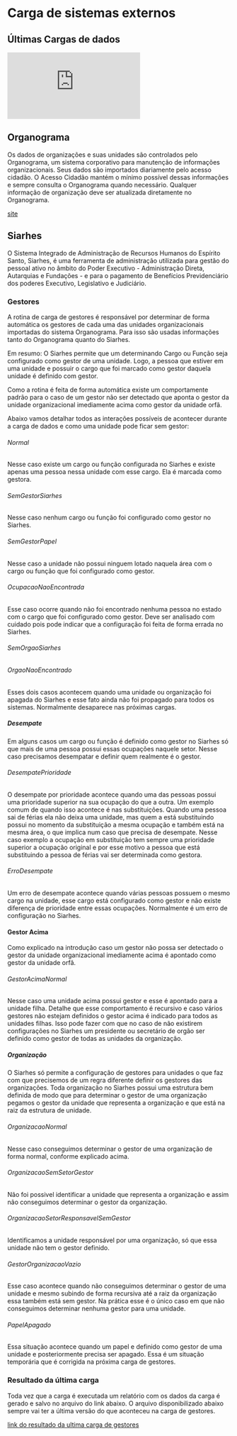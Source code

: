 # Carga de sistemas externos

## Últimas Cargas de dados

   <iframe width="300" height="150" src="https://dashboard.acessocidadao.es.gov.br/historicocarga" frameborder="0"></iframe>

## Organograma

Os dados de organizações e suas unidades são controlados pelo Organograma, um sistema corporativo para manutenção de informações organizacionais. Seus dados são importados diariamente pelo acesso cidadão. O Acesso Cidadão mantém o mínimo possível dessas informações e sempre consulta o Organograma quando necessário. Qualquer informação de organização deve ser atualizada diretamente no Organograma.

[site](https://organograma.es.gov.br/)
  
## Siarhes

O Sistema Integrado de Administração de Recursos Humanos do Espírito Santo, Siarhes, é uma ferramenta de administração utilizada para gestão do pessoal ativo no âmbito do Poder Executivo - Administração Direta, Autarquias e Fundações - e para o pagamento de Benefícios Previdenciário dos poderes Executivo, Legislativo e Judiciário.

### Gestores

A rotina de carga de gestores é responsável por determinar de forma automática os gestores de cada uma das unidades organizacionais importadas do sistema Organograma. Para isso são usadas informações tanto do Organograma quanto do Siarhes.

Em resumo: O Siarhes permite que um determinando Cargo ou Função seja configurado como gestor de uma unidade. Logo, a pessoa que estiver em uma unidade e possuir o cargo que foi marcado como gestor daquela unidade é definido com gestor.

Como a rotina é feita de forma automática existe um comportamente padrão para o caso de um gestor não ser detectado que aponta o gestor da unidade organizacional imediamente acima como gestor da unidade orfã.

Abaixo vamos detalhar todos as interações possíveis de acontecer durante a carga de dados e como uma unidade pode ficar sem gestor:

###### Normal

Nesse caso existe um cargo ou função configurada no Siarhes e existe apenas uma pessoa nessa unidade com esse cargo. Ela é marcada como gestora.

###### SemGestorSiarhes

Nesse caso nenhum cargo ou função foi configurado como gestor no Siarhes.

###### SemGestorPapel

Nesse caso a unidade não possui ninguem lotado naquela área com o cargo ou função que foi configurado como gestor.

###### OcupacaoNaoEncontrada

Esse caso ocorre quando não foi encontrado nenhuma pessoa no estado com o cargo que foi configurado como gestor. Deve ser analisado com cuidado pois pode indicar que a configuração foi feita de forma errada no Siarhes.

###### SemOrgaoSiarhes
###### OrgaoNaoEncontrado

Esses dois casos acontecem quando uma unidade ou organização foi apagada do Siarhes e esse fato ainda não foi propagado para todos os sistemas. Normalmente desaparece nas próximas cargas.

##### Desempate

Em alguns casos um cargo ou função é definido como gestor no Siarhes só que mais de uma pessoa possui essas ocupações naquele setor. Nesse caso precisamos desempatar e definir quem realmente é o gestor.

###### DesempatePrioridade

O desempate por prioridade acontece quando uma das pessoas possui uma prioridade superior na sua ocupação do que a outra. Um exemplo comum de quando isso acontece é nas substituições. Quando uma pessoa sai de férias ela não deixa uma unidade, mas quem a está substituindo possui no momento da substituição a mesma ocupação e também está na mesma área, o que implica num caso que precisa de desempate. Nesse caso exemplo a ocupação em substituição tem sempre uma prioridade superior a ocupação original e por esse motivo a pessoa que está substituindo a pessoa de férias vai ser determinada como gestora.

###### ErroDesempate

Um erro de desempate acontece quando várias pessoas possuem o mesmo cargo na unidade, esse cargo está configurado como gestor e não existe diferença de prioridade entre essas ocupações. Normalmente é um erro de configuração no Siarhes.

#### Gestor Acima

Como explicado na introdução caso um gestor não possa ser detectado o gestor da unidade organizacional imediamente acima é apontado como gestor da unidade orfã.

###### GestorAcimaNormal

Nesse caso uma unidade acima possui gestor e esse é apontado para a unidade filha. Detalhe que esse comportamento é recursivo e caso vários gestores não estejam definidos o gestor acima é indicado para todos as unidades filhas. Isso pode fazer com que no caso de não existirem configurações no Siarhes um presidente ou secretário de orgão ser definido como gestor de todas as unidades da organização.

##### Organização

O Siarhes só permite a configuração de gestores para unidades o que faz com que precisemos de um regra diferente definir os gestores das organizações. Toda organização no Siarhes possui uma estrutura bem definida de modo que para determinar o gestor de uma organização pegamos o gestor da unidade que representa a organização e que está na raiz da estrutura de unidade.

###### OrganizacaoNormal

Nesse caso conseguimos determinar o gestor de uma organização de forma normal, conforme explicado acima.

###### OrganizacaoSemSetorGestor

Não foi possivel identificar a unidade que representa a organização e assim não conseguimos determinar o gestor da organização.

###### OrganizacaoSetorResponsavelSemGestor

Identificamos a unidade responsável por uma organização, só que essa unidade não tem o gestor definido.

###### GestorOrganizacaoVazio

Esse caso acontece quando não conseguimos determinar o gestor de uma unidade e mesmo subindo de forma recursiva até a raiz da organização essa também está sem gestor. Na prática esse é o único caso em que não conseguimos determinar nenhuma gestor para uma unidade.

###### PapelApagado

Essa situação acontece quando um papel e definido como gestor de uma unidade e posteriormente precisa ser apagado. Essa é um situação temporária que é corrigida na próxima carga de gestores.


### Resultado da última carga

Toda vez que a carga é executada um relatório com os dados da carga é gerado e salvo no arquivo do link abaixo. O arquivo disponibilizado abaixo sempre vai ter a última versão do que aconteceu na carga de gestores.

[link do resultado da ultima carga de gestores](http://acessocidadao.static.es.gov.br/reportcarga/gestores.csv)

